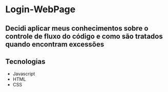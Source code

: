 # Login-WebPage
## Decidi aplicar meus conhecimentos sobre o controle de fluxo do código e como são tratados quando encontram excessões
## Tecnologias
- Javascript
- HTML
- CSS
